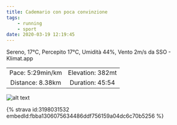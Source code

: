 ```yaml
---
title: Cademario con poca convinzione
tags:
	- running
	- sport
date: 2020-03-19 12:19:45
---
```

Sereno, 17°C, Percepito 17°C, Umidità 44%, Vento 2m/s da SSO - Klimat.app

| | |
| :-: | :-: |
| Pace: 5:29min/km | Elevation: 382mt |
| Distance: 8.38km | Duration: 45:54 |



![alt text](/images/2020/20200319-activity-map.png "map")


{% strava id:3198031532 embedId:fbba1306075634486ddf756159a04dc6c70b5256 %}